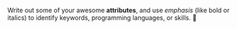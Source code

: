 Write out some of your awesome **attributes**, and use _emphasis_ (like bold or italics) to identify keywords, programming languages, or skills. :tada:
